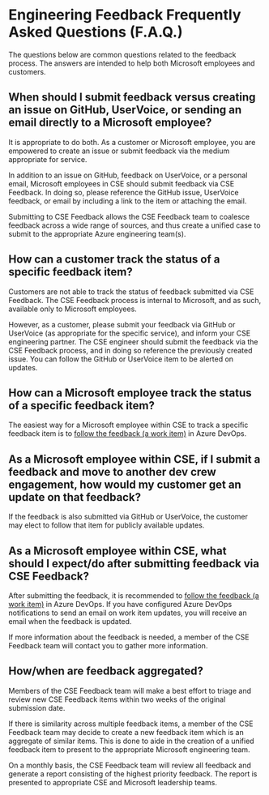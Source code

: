 # Engineering Feedback Frequently Asked Questions (F.A.Q.)

The questions below are common questions related to the feedback process. The answers are intended to help both Microsoft employees and customers.

## When should I submit feedback versus creating an issue on GitHub, UserVoice, or sending an email directly to a Microsoft employee?

It is appropriate to do both. As a customer or Microsoft employee, you are empowered to create an issue or submit feedback via the medium appropriate for service.

In addition to an issue on GitHub, feedback on UserVoice, or a personal email, Microsoft employees in CSE should submit feedback via CSE Feedback.  In doing so, please reference the GitHub issue, UserVoice feedback, or email by including a link to the item or attaching the email.

Submitting to CSE Feedback allows the CSE Feedback team to coalesce feedback across a wide range of sources, and thus create a unified case to submit to the appropriate Azure engineering team(s).

## How can a customer track the status of a specific feedback item?

Customers are not able to track the status of feedback submitted via CSE Feedback.  The CSE Feedback process is internal to Microsoft, and as such, available only to Microsoft employees.

However, as a customer, please submit your feedback via GitHub or UserVoice (as appropriate for the specific service), and inform your CSE engineering partner.  The CSE engineer should submit the feedback via the CSE Feedback process, and in doing so reference the previously created issue.  You can follow the GitHub or UserVoice item to be alerted on updates.

## How can a Microsoft employee track the status of a specific feedback item?

The easiest way for a Microsoft employee within CSE to track a specific feedback item is to [follow the feedback (a work item)](https://docs.microsoft.com/azure/devops/boards/work-items/follow-work-items?view=azure-devops) in Azure DevOps.

## As a Microsoft employee within CSE, if I submit a feedback and move to another dev crew engagement, how would my customer get an update on that feedback?

If the feedback is also submitted via GitHub or UserVoice, the customer may elect to follow that item for publicly available updates.

## As a Microsoft employee within CSE, what should I expect/do after submitting feedback via CSE Feedback?

After submitting the feedback, it is recommended to [follow the feedback (a work item)](https://docs.microsoft.com/azure/devops/boards/work-items/follow-work-items?view=azure-devops) in Azure DevOps.  If you have configured Azure DevOps notifications to send an email on work item updates, you will receive an email when the feedback is updated.

If more information about the feedback is needed, a member of the CSE Feedback team will contact you to gather more information.

## How/when are feedback aggregated?

Members of the CSE Feedback team will make a best effort to triage and review new CSE Feedback items within two weeks of the original submission date.  

If there is similarity across multiple feedback items, a member of the CSE Feedback team may decide to create a new feedback item which is an aggregate of similar items.  This is done to aide in the creation of a unified feedback item to present to the appropriate Microsoft engineering team.

On a monthly basis, the CSE Feedback team will review all feedback and generate a report consisting of the highest priority feedback.  The report is presented to appropriate CSE and Microsoft leadership teams.
